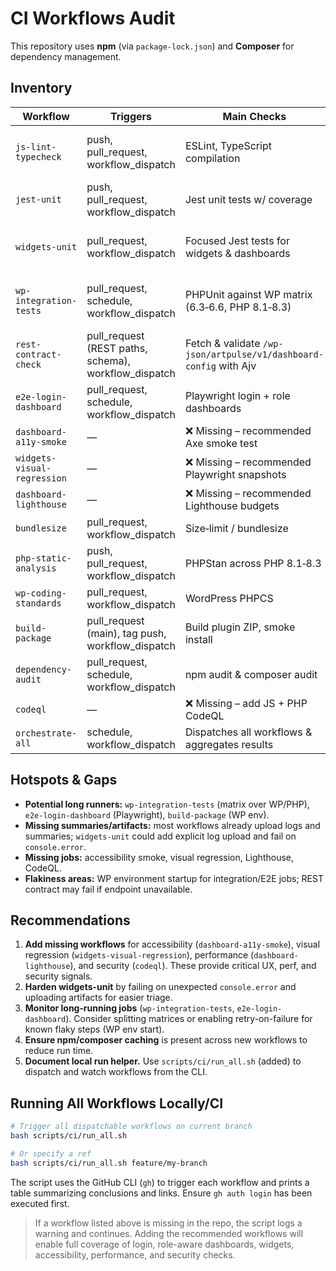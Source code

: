 # CI Workflows Audit

This repository uses **npm** (via `package-lock.json`) and **Composer** for dependency management.

## Inventory

| Workflow | Triggers | Main Checks | Notes |
|---|---|---|---|
| `js-lint-typecheck` | push, pull_request, workflow_dispatch | ESLint, TypeScript compilation | Caches npm deps, uploads ESLint report |
| `jest-unit` | push, pull_request, workflow_dispatch | Jest unit tests w/ coverage | Matrix on Node LTS & current |
| `widgets-unit` | pull_request, workflow_dispatch | Focused Jest tests for widgets & dashboards | Lacks explicit console.error guard |
| `wp-integration-tests` | pull_request, schedule, workflow_dispatch | PHPUnit against WP matrix (6.3‑6.6, PHP 8.1‑8.3) | Generates REST endpoint summary |
| `rest-contract-check` | pull_request (REST paths, schema), workflow_dispatch | Fetch & validate `/wp-json/artpulse/v1/dashboard-config` with Ajv | uploads response payload |
| `e2e-login-dashboard` | pull_request, schedule, workflow_dispatch | Playwright login + role dashboards | uploads traces & junit |
| `dashboard-a11y-smoke` | — | ❌ Missing – recommended Axe smoke test |
| `widgets-visual-regression` | — | ❌ Missing – recommended Playwright snapshots |
| `dashboard-lighthouse` | — | ❌ Missing – recommended Lighthouse budgets |
| `bundlesize` | pull_request, workflow_dispatch | Size‑limit / bundlesize | reports bundle diff |
| `php-static-analysis` | push, pull_request, workflow_dispatch | PHPStan across PHP 8.1‑8.3 | uploads JSON report |
| `wp-coding-standards` | pull_request, workflow_dispatch | WordPress PHPCS | summary of top files |
| `build-package` | pull_request (main), tag push, workflow_dispatch | Build plugin ZIP, smoke install | uploads ZIP and status |
| `dependency-audit` | pull_request, schedule, workflow_dispatch | npm audit & composer audit | summary only |
| `codeql` | — | ❌ Missing – add JS + PHP CodeQL |
| `orchestrate-all` | schedule, workflow_dispatch | Dispatches all workflows & aggregates results | downloads artifacts |

## Hotspots & Gaps

* **Potential long runners:** `wp-integration-tests` (matrix over WP/PHP), `e2e-login-dashboard` (Playwright), `build-package` (WP env).
* **Missing summaries/artifacts:** most workflows already upload logs and summaries; `widgets-unit` could add explicit log upload and fail on `console.error`.
* **Missing jobs:** accessibility smoke, visual regression, Lighthouse, CodeQL.
* **Flakiness areas:** WP environment startup for integration/E2E jobs; REST contract may fail if endpoint unavailable.

## Recommendations

1. **Add missing workflows** for accessibility (`dashboard-a11y-smoke`), visual regression (`widgets-visual-regression`), performance (`dashboard-lighthouse`), and security (`codeql`). These provide critical UX, perf, and security signals.
2. **Harden widgets-unit** by failing on unexpected `console.error` and uploading artifacts for easier triage.
3. **Monitor long‑running jobs** (`wp-integration-tests`, `e2e-login-dashboard`). Consider splitting matrices or enabling retry-on-failure for known flaky steps (WP env start).
4. **Ensure npm/composer caching** is present across new workflows to reduce run time.
5. **Document local run helper.** Use `scripts/ci/run_all.sh` (added) to dispatch and watch workflows from the CLI.

## Running All Workflows Locally/CI

```bash
# Trigger all dispatchable workflows on current branch
bash scripts/ci/run_all.sh

# Or specify a ref
bash scripts/ci/run_all.sh feature/my-branch
```

The script uses the GitHub CLI (`gh`) to trigger each workflow and prints a table summarizing conclusions and links. Ensure `gh auth login` has been executed first.

> If a workflow listed above is missing in the repo, the script logs a warning and continues. Adding the recommended workflows will enable full coverage of login, role-aware dashboards, widgets, accessibility, performance, and security checks.

